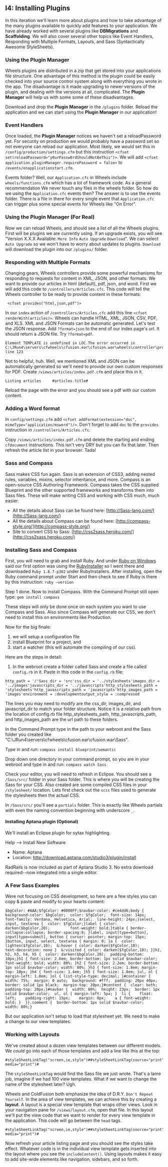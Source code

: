 ## I4: Installing Plugins

In this iteration we'll learn more about plugins and how to take
advantage of the many plugins available to quickly add features to your
application. We have already worked with several plugins like
**DBMigrations** and **Scaffolding**. We will also cover several other
topics like Event Handlers, Responding with Multiple Formats, Layouts,
and Sass (Syntactically Awesome StyleSheets).

### Using the **Plugin Manager**

Wheels plugins are distributed in a zip that get stored into your
applications file structure. One advantage of this method is the plugin
could be easily checked into your source control system along with
everything you wrote in the app. The disadvantage is it made upgrading
to newer versions of the plugin, and dealing with the versions at all,
complicated. The **Plugin Manager** will help us with some some of these
disadvantages.

Download and drop the **Plugin Manager** in the `/plugins` folder.
Reload the application and we can start using the **Plugin Manager** in
our application!

### Event Handlers

Once loaded, the **Plugin Manager** notices we haven't set a
reloadPassword yet. For security on production we would probably have a
password set so not everyone can reload our application. Most likely, we
would set this in `/config/production/settings.cfm` but this instruction
`<cfset set(reloadPassword="y0urPassw0rdShouldNotBeThis")>`. We will add
`<cfset application.pluginManager.requirePassword = false>` to
`/events/onapplicationstart.cfm`.

Events folder? Well, our `Application.cfc` in Wheels include
`wheels/functions.cfm` which has a lot of framework code. As a general
recommendation We never touch any files in the wheels folder. So how do
we using the `Application.cfc` events then? The answer is to use the
events folder. There is a file in there for every single event that
`Application.cfc` can trigger plus some special events for Wheels like
"On Error".

### Using the **Plugin Manager** (For Real)

Now we can reload Wheels, and should see a list of all the Wheels
plugins. First will be plugins we are currently using. If an upgrade
exists, you will see "Version X.X.X Available: `More Info`
`Auto Upgrade` `Download`". We can select `Auto Upgrade` so we won't
have to worry about updates to plugins. `Download` will download the
plugin into our `/plugins/` folder.

### Responding with Multiple Formats

Changing gears, Wheels controllers provide some powerful mechanisms for
responding to requests for content in XML, JSON, and other formats. We
want to provide our articles in html (default), pdf, json, and word.
First we will add this code to `/controllers/Articles.cfc`. This code
will tell the Wheels controller to be ready to provide content in these
formats:

~~~~ {lang="cfm"}
 <cfset provides("html,json,pdf")>
~~~~

In our `index` action of `/controllers/Articles.cfc` add this line
`<cfset renderWith(articles)>`. Wheels can handle HTML, XML, JSON, CSV,
PDF, and XLS. XML and JSON Formats can be automatic generated. Let's
test the JSON response. Add `?format=json` to the end of our index
page's url. It should return a JSON file. Try `?format=pdf`.

    Element TEMPLATE is undefined in LOC.The error occurred in C:\JRun4\servers\cfwheels\cfusion.ear\cfusion.war\wheels\controller\provides.cfm: line 123

Not to helpful, huh. Well, we mentioned XML and JSON can be
automatically generated so we'll need to provide our own custom
responses for PDF. Create `/views/articles/index.pdf.cfm` and place this
in it.

~~~~ {lang="cfm"}
Listing articles     #articles.title#
~~~~

Reload the page with the error and you should see a pdf with our custom
content.

### Adding a Word format

In `config/settings.cfm` add
`<cfset addFormat(extension="doc", mimeType="application/msword")/>`.
Don't forget to add `doc` to the `provides` instruction in
`/controllers/Articles.cfc`.

Copy `/views/articles/index.pdf.cfm` and delete the starting and ending
`cfdocument` instructions. This isn't very DRY but you can fix that
later. Then refresh the article list in your browser. Tada!

### Sass and Compass

Sass makes CSS fun again. Sass is an extension of CSS3, adding nested
rules, variables, mixins, selector inheritance, and more. Compass is an
open-source CSS Authoring Framework. Compass takes the CSS supplied
Blueprint and the other supported frameworks and transforms them into
Sass files. These will make writing CSS and working with CSS much, much
easier.

-   All the details about Sass can be found here:
    [http://Sass-lang.com/](http://Sass-lang.com/)
-   All the details about Compass can be found here:
    [http://compass-style.org/](http://compass-style.org/)
-   Site to convert CSS to Sass:
    [http://css2sass.heroku.com/](http://css2sass.heroku.com/)

### Installing Sass and Compass

First, you will need to grab and install Ruby. And under [Ruby on
Windows](http://www.ruby-lang.org/en/downloads/) said our first option
was using the [RubyInstaller](http://rubyinstaller.org/downloads/) so I
went there and downloaded `Ruby 1.8.7-p302` under RubyInstallers. After
installing, open the Ruby command prompt under Start and then check to
see if Ruby is there by this instruction: `ruby —version`

Step 1 done. Now to install Compass. With the Command Prompt still open
type: `gem install compass`

These steps will only be done once on each system you want to use
Compass and Sass. Also since Compass will generate our CSS, we don't
need to install this on environments like Production.

Now for the big finale:

1) we will setup a configuration file
2) install Blueprint for a project, and
3) start a watcher (this will automate the compiling of our css).

Here are the steps in detail:

1) In the webroot create a folder called Sass and create a file called
`config.rb` in it. Paste in this code in the `config.rb` file:

~~~~ {lang="ruby"}
http_path = '/'Sass_dir = 'src'css_dir = '../stylesheets'images_dir = '../images'javascripts_dir = '../javascripts'http_stylesheets_path = 'stylesheets'http_javascripts_path = 'javascripts'http_images_path = 'images'environment = :developmentoutput_style = :compressed
~~~~

The lines you may need to modify are the css\_dir, images\_dir, and
javascript\_dir to match your folder structure. Notice it is a relative
path from the location of config.rb file http\_stylesheets\_path,
http\_javascripts\_path, and http\_images\_path are the url path to
these folders.

In the Command Prompt type in the path to your webroot and the Sass
folder you created like
"C:\\JRun4\\servers\\cfwheels\\cfusion.ear\\cfusion.war\\Sass".

Type in and run: `compass install blueprint/semantic`

Drop down one directory in your command prompt, so you are in your
webroot and type in and run: `compass watch Sass`

Check your editor, you will need to refresh in Eclipse. You should see a
`/Sass/src/` folder in your Sass folder. This is where you will be
creating the Sass for your CSS. Also created are some compiled CSS files
in your `/stylesheet/` location. Lets first check out the `scss` files
used to generate the stylesheets then the actual CSS.

In `/Sass/src/` you'll see a `partials` folder. This is exactly like
Wheels partials with even the naming convention beginning with
underscore `_`.

#### Installing Aptana plugin (Optional)

We'll install an Eclipse plugin for sytax highlighting.

Help --\> Install New Software

-   Name: Aptana
-   Location: http://download.aptana.com/studio3/plugin/install

RadRails is now included as part of Aptana Studio 3. No extra download
required--now integrated into a single editor.

### A Few Sass Examples

Were not focusing on CSS development, so here are a few styles you can
copy & paste and modify to your hearts content:

~~~~ {lang="Sass"}
$bgColor: #AAA;$fgColor: #0000FF;$navbar-color: #ce4dd6;body {  background-color: $bgColor;  color: $fgColor;  font-size: 14px;   font-family: Verdana, Helvetica, Arial;  line-height: 24px;}select, input, textarea {  color: $fgColor;}label { color: darken($bgColor,20);         font-weight: bold;}table { border-collapse:collapse; border-spacing:0; }label, input[type=button], input[type=submit], button { cursor: pointer; margin-top: 15px; }button, input, select, textarea { margin: 0; }a {  color: lighten($fgColor,10);  &:hover { color: darken($fgColor,10);            text-decoration: none }  &:visited { color: darken($fgColor,10); }}h1, h2, h3, h4, h5 {  color: darken($bgColor,20);  padding-bottom: 10px;}h1 { font-size: 2.6em; border-bottom: 1px solid $navbar-color; font-weight: bold; width: 80%; }h2 { font-size: 2.2em; border-bottom: 1px solid $navbar-color; width: 80%; }h3 { font-size: 1.8em; margin-top: 10px; }h4 { font-size: 1.4em; }h5 { font-size: 1.0em; }ul, ol { margin-left: 1.8em; }ol { list-style-type: decimal; }#container {  width: 75%;  margin: 0 auto;  background: #fff;  padding: 20px 40px;  border: solid 1px black;  margin-top: 20px;}#content {  clear: both;  padding-top: 20px;}#navbar {  width: 80%;  height: 23px;  border: 1px solid $navbar-color;  ul, ol { margin-left: 5px; }  li {    float: left;    padding-right: 15px;    margin: 0px;    a { font-weight: bold; }  }}.comment {  border-bottom: 1px solid $navbar-color;   width: 80%;}
~~~~

But our application isn't setup to load that stylesheet yet. We need to
make a change to our view templates.

### Working with Layouts

We've created about a dozen view templates between our different models.
We *could* go into each of those templates and add a line like this at
the top:

~~~~ {lang="cfm"}
#styleSheetLinkTag("screen,ie,style")##styleSheetLinkTag(source="print", media="print")#
~~~~

The `styleSheetLinkTag` would find the Sass file we just wrote. That's a
lame job, imagine if we had 100 view templates. What if we want to
change the name of the stylesheet later? Ugh.

Wheels and ColdFusion both emphasize the idea of D.R.Y.
`Don't Repeat Yourself`. In the area of view templates, we can achieve
this by creating a **layout**. A layout is a special view template that
wraps other views. Look in your navigation pane for `/views/layout.cfm`,
open that file. In this layout we'll put the view code that we want to
render for every view template in the application. This code will go
between the `head` tags.

~~~~ {lang="cfm"}
#styleSheetLinkTag("screen,ie,style")##styleSheetLinkTag(source="print", media="print")#
~~~~

Now refresh your article listing page and you should see the styles take
effect. Whatever code is in the individual view template gets inserted
into the layout where you see the `includeContent()`. Using layouts
makes it easy to add site-wide elements like navigation, sidebars, and
so forth.
